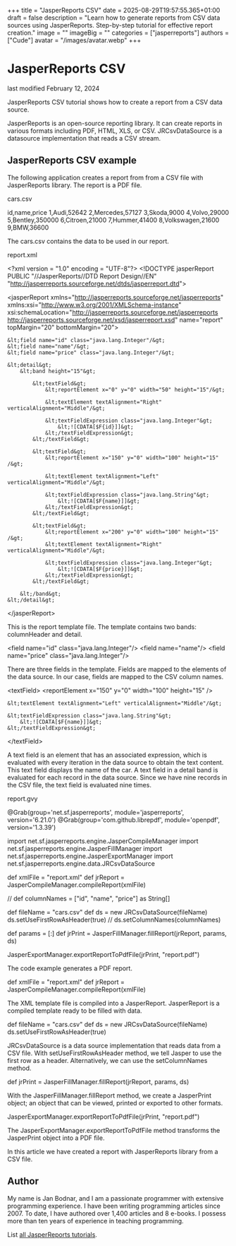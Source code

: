 +++
title = "JasperReports CSV"
date = 2025-08-29T19:57:55.365+01:00
draft = false
description = "Learn how to generate reports from CSV data sources using JasperReports. Step-by-step tutorial for effective report creation."
image = ""
imageBig = ""
categories = ["jasperreports"]
authors = ["Cude"]
avatar = "/images/avatar.webp"
+++

# JasperReports CSV

last modified February 12, 2024 

JasperReports CSV tutorial shows how to create a report from a CSV data source.

JasperReports is an open-source reporting library. It can create
reports in various formats including PDF, HTML, XLS, or CSV. JRCsvDataSource is
a datasource implementation that reads a CSV stream.

## JasperReports CSV example

The following application creates a report from from a CSV file with
JasperReports library. The report is a PDF file.

cars.csv
  

id,name,price
1,Audi,52642
2,Mercedes,57127
3,Skoda,9000
4,Volvo,29000
5,Bentley,350000
6,Citroen,21000
7,Hummer,41400
8,Volkswagen,21600
9,BMW,36600

The cars.csv contains the data to be used in our report.

report.xml
  

&lt;?xml version = "1.0" encoding = "UTF-8"?&gt;
&lt;!DOCTYPE jasperReport PUBLIC "//JasperReports//DTD Report Design//EN"
        "http://jasperreports.sourceforge.net/dtds/jasperreport.dtd"&gt;

&lt;jasperReport xmlns="http://jasperreports.sourceforge.net/jasperreports"
              xmlns:xsi="http://www.w3.org/2001/XMLSchema-instance"
              xsi:schemaLocation="http://jasperreports.sourceforge.net/jasperreports
   http://jasperreports.sourceforge.net/xsd/jasperreport.xsd"
              name="report" topMargin="20" bottomMargin="20"&gt;

    &lt;field name="id" class="java.lang.Integer"/&gt;
    &lt;field name="name"/&gt;
    &lt;field name="price" class="java.lang.Integer"/&gt;

    &lt;detail&gt;
        &lt;band height="15"&gt;

            &lt;textField&gt;
                &lt;reportElement x="0" y="0" width="50" height="15"/&gt;

                &lt;textElement textAlignment="Right" verticalAlignment="Middle"/&gt;

                &lt;textFieldExpression class="java.lang.Integer"&gt;
                    &lt;![CDATA[$F{id}]]&gt;
                &lt;/textFieldExpression&gt;
            &lt;/textField&gt;

            &lt;textField&gt;
                &lt;reportElement x="150" y="0" width="100" height="15" /&gt;

                &lt;textElement textAlignment="Left" verticalAlignment="Middle"/&gt;

                &lt;textFieldExpression class="java.lang.String"&gt;
                    &lt;![CDATA[$F{name}]]&gt;
                &lt;/textFieldExpression&gt;
            &lt;/textField&gt;

            &lt;textField&gt;
                &lt;reportElement x="200" y="0" width="100" height="15" /&gt;
                &lt;textElement textAlignment="Right" verticalAlignment="Middle"/&gt;

                &lt;textFieldExpression class="java.lang.Integer"&gt;
                    &lt;![CDATA[$F{price}]]&gt;
                &lt;/textFieldExpression&gt;
            &lt;/textField&gt;

        &lt;/band&gt;
    &lt;/detail&gt;

&lt;/jasperReport&gt;

This is the report template file. The template contains two bands: columnHeader
and detail.

&lt;field name="id" class="java.lang.Integer"/&gt;
&lt;field name="name"/&gt;
&lt;field name="price" class="java.lang.Integer"/&gt;

There are three fields in the template. Fields are mapped to the elements of the
data source. In our case, fields are mapped to the CSV column names.

&lt;textField&gt;
    &lt;reportElement x="150" y="0" width="100" height="15" /&gt;

    &lt;textElement textAlignment="Left" verticalAlignment="Middle"/&gt;

    &lt;textFieldExpression class="java.lang.String"&gt;
        &lt;![CDATA[$F{name}]]&gt;
    &lt;/textFieldExpression&gt;
&lt;/textField&gt;

A text field is an element that has an associated expression, which is evaluated
with every iteration in the data source to obtain the text content. This text
field displays the name of the car. A text field in a detail band is evaluated
for each record in the data source. Since we have nine records in the CSV file,
the text field is evaluated nine times.

report.gvy
  

@Grab(group='net.sf.jasperreports', module='jasperreports', version='6.21.0')
@Grab(group='com.github.librepdf', module='openpdf', version='1.3.39')

import net.sf.jasperreports.engine.JasperCompileManager
import net.sf.jasperreports.engine.JasperFillManager
import net.sf.jasperreports.engine.JasperExportManager
import net.sf.jasperreports.engine.data.JRCsvDataSource

def xmlFile = "report.xml"
def jrReport = JasperCompileManager.compileReport(xmlFile)

// def columnNames = ["id", "name", "price"] as String[]

def fileName = "cars.csv"
def ds = new JRCsvDataSource(fileName)
ds.setUseFirstRowAsHeader(true)
// ds.setColumnNames(columnNames)

def params = [:]
def jrPrint = JasperFillManager.fillReport(jrReport, params, ds)

JasperExportManager.exportReportToPdfFile(jrPrint, "report.pdf")

The code example generates a PDF report.

def xmlFile = "report.xml"
def jrReport = JasperCompileManager.compileReport(xmlFile)

The XML template file is compiled into a JasperReport.
JasperReport is a compiled template ready to be filled with data.

def fileName = "cars.csv"
def ds = new JRCsvDataSource(fileName)
ds.setUseFirstRowAsHeader(true)

JRCsvDataSource is a data source implementation that reads data
from a CSV file. With setUseFirstRowAsHeader method, we tell
Jasper to use the first row as a header. Alternatively, we can use the
setColumnNames method.

def jrPrint = JasperFillManager.fillReport(jrReport, params, ds)

With the JasperFillManager.fillReport method, we create a
JasperPrint object; an object that can be viewed, printed or
exported to other formats.

JasperExportManager.exportReportToPdfFile(jrPrint, "report.pdf")

The JasperExportManager.exportReportToPdfFile method transforms
the JasperPrint object into a PDF file.

In this article we have created a report with JasperReports library from
a CSV file.

## Author

My name is Jan Bodnar, and I am a passionate programmer with extensive
programming experience. I have been writing programming articles since 2007.
To date, I have authored over 1,400 articles and 8 e-books. I possess more
than ten years of experience in teaching programming.

List [all JasperReports tutorials](/all/#jasper).